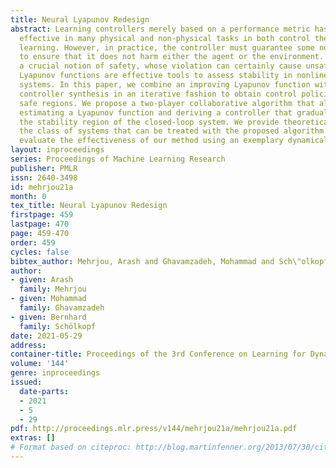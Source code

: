 ```yaml
---
title: Neural Lyapunov Redesign
abstract: Learning controllers merely based on a performance metric has been proven
  effective in many physical and non-physical tasks in both control theory and reinforcement
  learning. However, in practice, the controller must guarantee some notion of safety
  to ensure that it does not harm either the agent or the environment. Stability is
  a crucial notion of safety, whose violation can certainly cause unsafe behaviors.
  Lyapunov functions are effective tools to assess stability in nonlinear dynamical
  systems. In this paper, we combine an improving Lyapunov function with automatic
  controller synthesis in an iterative fashion to obtain control policies with large
  safe regions. We propose a two-player collaborative algorithm that alternates between
  estimating a Lyapunov function and deriving a controller that gradually enlarges
  the stability region of the closed-loop system. We provide theoretical results on
  the class of systems that can be treated with the proposed algorithm and empirically
  evaluate the effectiveness of our method using an exemplary dynamical system.
layout: inproceedings
series: Proceedings of Machine Learning Research
publisher: PMLR
issn: 2640-3498
id: mehrjou21a
month: 0
tex_title: Neural Lyapunov Redesign
firstpage: 459
lastpage: 470
page: 459-470
order: 459
cycles: false
bibtex_author: Mehrjou, Arash and Ghavamzadeh, Mohammad and Sch\"olkopf, Bernhard
author:
- given: Arash
  family: Mehrjou
- given: Mohammad
  family: Ghavamzadeh
- given: Bernhard
  family: Schölkopf
date: 2021-05-29
address:
container-title: Proceedings of the 3rd Conference on Learning for Dynamics and Control
volume: '144'
genre: inproceedings
issued:
  date-parts:
  - 2021
  - 5
  - 29
pdf: http://proceedings.mlr.press/v144/mehrjou21a/mehrjou21a.pdf
extras: []
# Format based on citeproc: http://blog.martinfenner.org/2013/07/30/citeproc-yaml-for-bibliographies/
---
```

